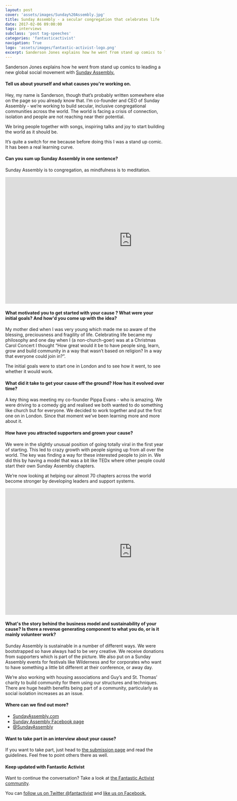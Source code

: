 ```yaml
---
layout: post
cover: 'assets/images/Sunday%20Assembly.jpg'
title: Sunday Assembly - a secular congregation that celebrates life
date: 2017-02-06 09:00:00
tags: interviews
subclass: 'post tag-speeches'
categories: 'fantasticactivist'
navigation: True
logo: 'assets/images/fantastic-activist-logo.png'
excerpt: Sanderson Jones explains how he went from stand up comics to leading a new global social movement
---
```



<p>Sanderson Jones explains how he went from stand up comics to leading a new global social movement with <a href="http://www.sundayassembly.com/">Sunday Assembly.</a></p>

<h4>Tell us about yourself and what causes you're working on.</h4>

<p>Hey, my name is Sanderson, though that’s probably written somewhere else on the page so you already know that. I’m co-founder and CEO of Sunday Assembly - we’re working to build secular, inclusive congregational communities across the world. The world is facing a crisis of connection, isolation and people are not reaching near their potential. 

<p>We bring people together with songs, inspiring talks and joy to start building the world as it should be.</p>

<p>It’s quite a switch for me because before doing this I was a stand up comic. It has been a real learning curve.</p>

<h4>Can you sum up Sunday Assembly in one sentence?</h4>

<p>Sunday Assembly is to congregation, as mindfulness is to meditation.</p>

<iframe width="800" height="400" src="https://www.youtube.com/embed/9U-2spgpI7Q?rel=0&amp;showinfo=0" frameborder="0" allowfullscreen></iframe>

<h4>What motivated you to get started with your cause ? What were your initial goals? And how'd you come up with the idea?</h4>

<p>My mother died when I was very young which made me so aware of the blessing, preciousness and fragility of life. Celebrating life became my philosophy and one day when I (a non-church-goer) was at a Christmas Carol Concert I thought “How great would it be to have people sing, learn, grow and build community in a way that wasn’t based on religion? In a way that everyone could join in?”.</p>

<p>The initial goals were to start one in London and to see how it went, to see whether it would work.</p>

<h4>What did it take to get your cause off the ground? How has it evolved over time?</h4>

<p>A key thing was meeting my co-founder Pippa Evans - who is amazing. We were driving to a comedy gig and realised we both wanted to do something like church but for everyone. We decided to work together and put the first one on in London. Since that moment we’ve been learning more and more about it.</p>

<h4>How have you attracted supporters and grown your cause?</h4>

<p>We were in the slightly unusual position of going totally viral in the first year of starting. This led to crazy growth with people signing up from all over the world. The key was finding a way for these interested people to join in. We did this by having a model that was a bit like TEDx where other people could start their own Sunday Assembly chapters.</p>

<p>We’re now looking at helping our almost 70 chapters across the world become stronger by developing leaders and support systems.</p>

<iframe width="800" height="400" src="https://www.youtube.com/embed/TeM2VL-uBhA?rel=0&amp;showinfo=0" frameborder="0" allowfullscreen></iframe>

<h4>What's the story behind the business model and sustainability of your cause? Is there a revenue generating component to what you do, or is it mainly volunteer work?</h4>

<p>Sunday Assembly is sustainable in a number of different ways. We were bootstrapped so have always had to be very creative. We receive donations from supporters which is part of the picture. We also put on a Sunday Assembly events for festivals like Wilderness and for corporates who want to have something a little bit different at their conference, or away day.</p>

<p>We’re also working with housing associations and Guy’s and St. Thomas’ charity to build community for them using our structures and techniques. There are huge health benefits being part of a community, particularly as social isolation increases as an issue.</p>

<h4>Where can we find out more?</h4>
<ul>
<li><a href="http://www.sundayassembly.com/">SundayAssembly.com</a></li>
<li><a href="https://www.facebook.com/TheSundayAssembly/">Sunday Assembly Facebook page</a></li>
<li><a href="https://twitter.com/sundayassembly?lang=en">@SundayAssembly</a></li>
</ul>

<h4>Want to take part in an interview about your cause?</h4>

<p>If you want to take part, just head to <a href="/submit">the submission page</a> and read the guidelines. Feel free to point others there as well.</p>

<h4>Keep updated with Fantastic Activist</h4>

<p>Want to continue the conversation? Take a look at <a href="http://community.fantasticactivist.com/">the Fantastic Activist community</a>.</p>

<p>You can <a href="http://twitter.com/fantactivist">follow us on Twitter @fantactivist</a> and <a href="http://facebook.com/fantasticactivist">like us on Facebook.</a></p>

